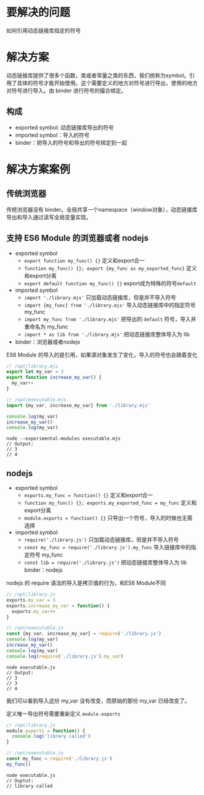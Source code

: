 # 要解决的问题

如何引用动态链接库指定的符号

# 解决方案

动态链接库提供了很多个函数，类或者常量之类的东西，我们统称为symbol。引用了具体的符号才能开始使用。这个需要定义的地方对符号进行导出，使用的地方对符号进行导入。由 binder 进行符号的撮合绑定。

## 构成

* exported symbol: 动态链接库导出的符号
* imported symbol：导入的符号
* binder：把导入的符号和导出的符号绑定到一起

# 解决方案案例

## 传统浏览器

传统浏览器没有 binder。全局共享一个namespace（window对象），动态链接库导出和导入通过读写全局变量实现。

## 支持 ES6 Module 的浏览器或者 nodejs

* exported symbol
  * `export function my_func() {}` 定义和export合一
  * `function my_func() {}; export {my_func as my_exported_func}` 定义和export分离
  * `export default function my_func() {}` export成为特殊的符号`default`
* imported symbol
  * `import './library.mjs'` 只加载动态链接库，但是并不导入符号
  * `import {my_func} from './library.mjs'` 导入动态链接库中的指定符号 my_func
  * `import my_func from './library.mjs'` 把导出的 `default` 符号，导入并重命名为 my_func
  * `import * as lib from './library.mjs'` 把动态链接库整体导入为 lib
* binder：浏览器或者nodejs

ES6 Module 的导入的是引用，如果源对象发生了变化，导入的符号也会跟着变化

```js
// /opt/library.mjs
export let my_var = 3 
export function increase_my_var() {
  my_var++
}
```

```js
// /opt/executable.mjs
import {my_var, increase_my_var} from './library.mjs' 

console.log(my_var)
increase_my_var()
console.log(my_var)
```

```
node --experimental-modules executable.mjs
// Output:
// 3
// 4
```

## nodejs

* exported symbol
  * `exports.my_func = function() {}` 定义和export合一
  * `function my_func() {}; exports.my_exported_func = my_func` 定义和export分离
  * `module.exports = function() {}` 只导出一个符号，导入的时候也无需选择
* imported symbol
  * `require('./library.js')` 只加载动态链接库，但是并不导入符号
  * `const my_func = require('./library.js').my_func` 导入链接库中的指定符号 my_func
  * `const lib = require('./library.js')` 把动态链接库整体导入为 lib
binder：nodejs

nodejs 的 require 语法的导入是拷贝值的行为，和ES6 Module不同

```js
// /opt/library.js
exports.my_var = 3 
exports.increase_my_var = function() {
  exports.my_var++
}
```

```js
// /opt/executable.js
const {my_var, increase_my_var} = require('./library.js') 
console.log(my_var)
increase_my_var()
console.log(my_var)
console.log(require('./library.js').my_var)
```

```
node executable.js
// Output:
// 3
// 3
// 4
```

我们可以看到导入这份 my_var 没有改变，而原始的那份 my_var 已经改变了。

定义唯一导出符号需要重新定义 `module.exports`

```js
// /opt/library.js
module.exports = function() {
  console.log('library called')
}
```

```js
// /opt/executable.js
const my_func = require('./library.js')
my_func()
```

```
node executable.js
// Ouptut:
// library called
```


